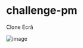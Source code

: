 # challenge-pm


Clone Ecrã


![image](https://user-images.githubusercontent.com/30242249/173495937-3007de2f-2bf4-47ac-bf9d-9c0614c831df.png)

